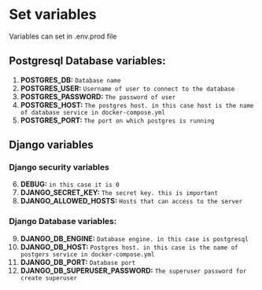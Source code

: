 # Set variables

Variables can set in .env.prod file

## Postgresql Database variables:
1. **POSTGRES_DB:** `Database name`
2. **POSTGRES_USER:** `Username of user to connect to the database`
3. **POSTGRES_PASSWORD:** `The password of user`
4. **POSTGRES_HOST:** `The postgres host. in this case host is the name of database service in docker-compose.yml`
5. **POSTGRES_PORT:** `The port on which postgres is running`

## Django variables
### Django security variables
6. **DEBUG:** `in this case it is 0`
7. **DJANGO_SECRET_KEY:** `The secret key. this is important`
8. **DJANGO_ALLOWED_HOSTS:** `Hosts that can access to the server`

### Django Database variables:
9. **DJANGO_DB_ENGINE:** `Database engine. in this case is postgresql`
10. **DJANGO_DB_HOST:** `Postgres host. in this case is the name of postgers service in docker-compose.yml`
11. **DJANGO_DB_PORT:** `Database port`
12. **DJANGO_DB_SUPERUSER_PASSWORD:** `The superuser password for create superuser`
